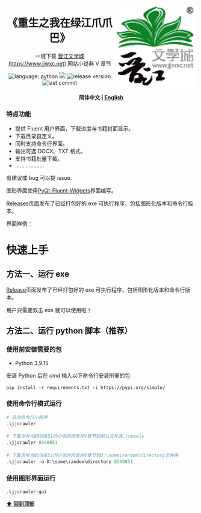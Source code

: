 <a href="https://www.jjwxc.net//"><img align="right" src="assets/logo.png" alt="jjwxc-logo" title="jjwxc" width="220"></a>

<div>
  <h1 align="center">
    《重生之我在绿江爪爪巴》
  </h1>
  <p align="center">
    一键下载
    <a href="https://www.jjwxc.net">晋江文学城 (https://www.jjwxc.net)</a> 
    网站小说非 V 章节
  </p>
  <p align="center">
      <img alt="language: python" src="https://img.shields.io/badge/language-Python-118629">
      <a href="https://www.github.com/labuladong" target="_blank"><img src="https://img.shields.io/badge/作者-@陈刑-689e75.svg?logo=GitHub"></a>
      <img alt="release version" src="https://img.shields.io/badge/release-v1.0.0-9ccca4">
      <img alt="last commit" src="https://img.shields.io/github/last-commit/amaliegay/jjwxc-crawler?color=7fbc87">
  </p>
</div>

<h4 align="center">
    <p>
        <b>简体中文</b> |
        <a href="https://github.com/amaliegay/jjwxc-crawler/blob/main/README_en.md">English</a>
    </p>
</h4>

### 特点功能

-   提供 Fluent 用户界面，下载进度与书籍封面显示。
-   下载目录自定义。
-   同时支持命令行界面。
-   输出可选 DOCX、TXT 格式。
-   支持书籍批量下载。
-   ...................

有建议或 bug 可以提 issue.

图形界面使用[PyQt-Fluent-Widgets](https://pyqt-fluent-widgets.readthedocs.io/en/latest/index.html)界面编写。

[Releases]()页面发布了已经打包好的 exe 可执行程序，包括图形化版本和命令行版本。

界面样例：

<div align="center">
  <!--img src="post/example1.png" width="400"/>
  <img src="post/example2.png" width="400"/-->
</div>

# 快速上手

## 方法一、运行 exe

[Release]()页面发布了已经打包好的 exe 可执行程序，包括图形化版本和命令行版本。

用户只需要双击 exe 就可以使用啦！

## 方法二、运行 python 脚本（推荐）

### 使用前安装需要的包

-   Python 3.9.15

安装 Python 后在 cmd 输入以下命令行安装所需的包

```
pip install -r requirements.txt -i https://pypi.org/simple/
```

### 使用命令行模式运行

```powershell
# 启动命令行小程序
.\jjcrawler

# 下载书号为8508851的小说的所有非V章节到默认文件夹.\novels
.\jjcrawler 8508851

# 下载书号为8508851的小说的所有非V章节到D:\some\random\directory文件夹
.\jjcrawler -o D:\some\random\directory 8508851
```

### 使用图形界面运行

```
.\jjcrawler-gui
```

**[⬆ 回到顶部](#特点功能)**
